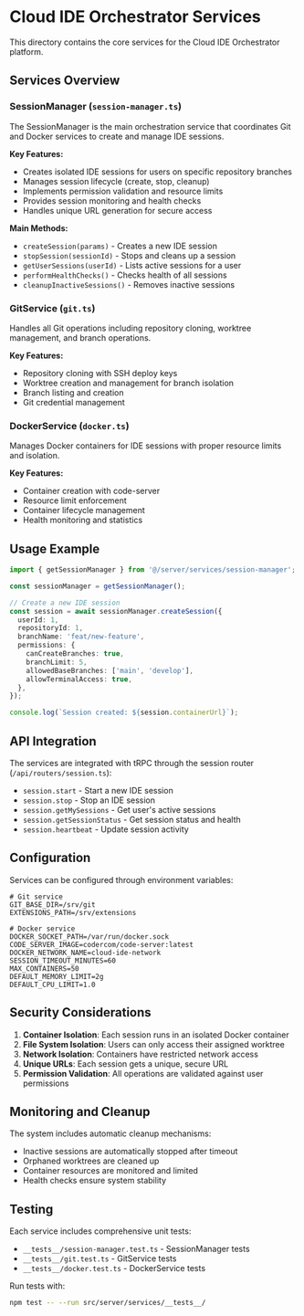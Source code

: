 # Cloud IDE Orchestrator Services

This directory contains the core services for the Cloud IDE Orchestrator platform.

## Services Overview

### SessionManager (`session-manager.ts`)

The SessionManager is the main orchestration service that coordinates Git and Docker services to create and manage IDE sessions.

**Key Features:**

- Creates isolated IDE sessions for users on specific repository branches
- Manages session lifecycle (create, stop, cleanup)
- Implements permission validation and resource limits
- Provides session monitoring and health checks
- Handles unique URL generation for secure access

**Main Methods:**

- `createSession(params)` - Creates a new IDE session
- `stopSession(sessionId)` - Stops and cleans up a session
- `getUserSessions(userId)` - Lists active sessions for a user
- `performHealthChecks()` - Checks health of all sessions
- `cleanupInactiveSessions()` - Removes inactive sessions

### GitService (`git.ts`)

Handles all Git operations including repository cloning, worktree management, and branch operations.

**Key Features:**

- Repository cloning with SSH deploy keys
- Worktree creation and management for branch isolation
- Branch listing and creation
- Git credential management

### DockerService (`docker.ts`)

Manages Docker containers for IDE sessions with proper resource limits and isolation.

**Key Features:**

- Container creation with code-server
- Resource limit enforcement
- Container lifecycle management
- Health monitoring and statistics

## Usage Example

```typescript
import { getSessionManager } from '@/server/services/session-manager';

const sessionManager = getSessionManager();

// Create a new IDE session
const session = await sessionManager.createSession({
  userId: 1,
  repositoryId: 1,
  branchName: 'feat/new-feature',
  permissions: {
    canCreateBranches: true,
    branchLimit: 5,
    allowedBaseBranches: ['main', 'develop'],
    allowTerminalAccess: true,
  },
});

console.log(`Session created: ${session.containerUrl}`);
```

## API Integration

The services are integrated with tRPC through the session router (`/api/routers/session.ts`):

- `session.start` - Start a new IDE session
- `session.stop` - Stop an IDE session
- `session.getMySessions` - Get user's active sessions
- `session.getSessionStatus` - Get session status and health
- `session.heartbeat` - Update session activity

## Configuration

Services can be configured through environment variables:

```env
# Git service
GIT_BASE_DIR=/srv/git
EXTENSIONS_PATH=/srv/extensions

# Docker service
DOCKER_SOCKET_PATH=/var/run/docker.sock
CODE_SERVER_IMAGE=codercom/code-server:latest
DOCKER_NETWORK_NAME=cloud-ide-network
SESSION_TIMEOUT_MINUTES=60
MAX_CONTAINERS=50
DEFAULT_MEMORY_LIMIT=2g
DEFAULT_CPU_LIMIT=1.0
```

## Security Considerations

1. **Container Isolation**: Each session runs in an isolated Docker container
2. **File System Isolation**: Users can only access their assigned worktree
3. **Network Isolation**: Containers have restricted network access
4. **Unique URLs**: Each session gets a unique, secure URL
5. **Permission Validation**: All operations are validated against user permissions

## Monitoring and Cleanup

The system includes automatic cleanup mechanisms:

- Inactive sessions are automatically stopped after timeout
- Orphaned worktrees are cleaned up
- Container resources are monitored and limited
- Health checks ensure system stability

## Testing

Each service includes comprehensive unit tests:

- `__tests__/session-manager.test.ts` - SessionManager tests
- `__tests__/git.test.ts` - GitService tests  
- `__tests__/docker.test.ts` - DockerService tests

Run tests with:

```bash
npm test -- --run src/server/services/__tests__/
```

